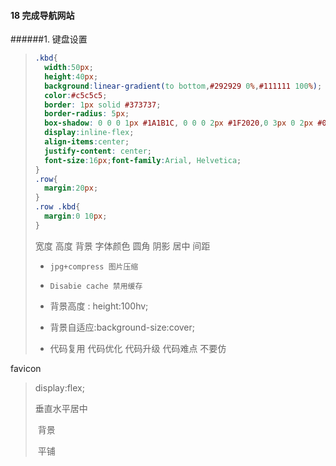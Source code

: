 #### 18 完成导航网站

######1. 键盘设置

> ```css
> .kbd{
>   width:50px;  
>   height:40px;
>   background:linear-gradient(to bottom,#292929 0%,#111111 100%);
>   color:#c5c5c5;
>   border: 1px solid #373737;
>   border-radius: 5px;
>   box-shadow: 0 0 0 1px #1A1B1C, 0 0 0 2px #1F2020,0 3px 0 2px #080808;
>   display:inline-flex;
>   align-items:center;
>   justify-content: center;
>   font-size:16px;font-family:Arial, Helvetica;
> }
> .row{
>   margin:20px;
> }
> .row .kbd{
>   margin:0 10px;
> }
> ```
>
> 宽度 高度  背景 字体颜色  圆角  阴影   居中  间距
>
> - `jpg+compress 图片压缩`
>
> - `Disabie cache 禁用缓存`
> - 背景高度 : height:100hv;
> - 背景自适应:background-size:cover;
> - 代码复用 代码优化  代码升级 代码难点  不要仿

favicon

>   display:flex; 
>
>    垂直水平居中
>
> ​    背景
>
> ​    平铺  